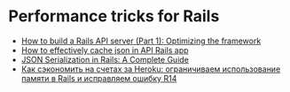 # Performance tricks for Rails
- [How to build a Rails API server (Part 1): Optimizing the framework](http://www.ostinelli.net/how-to-build-a-rails-api-server-optimizing-the-framework/)
- [How to effectively cache json in API Rails app](http://jameshuynh.com/cache/json/rails/2017/08/13/how-to-effectively-cache-json-in-api-rails-app/)
- [JSON Serialization in Rails: A Complete Guide](https://buttercms.com/blog/json-serialization-in-rails-a-complete-guide)
- [Как сэкономить на счетах за Heroku: ограничиваем использование памяти в Rails и исправляем ошибку R14](https://doam.ru/limit_rails_memory_usage_fix_R14_and_save_money_on_heroku/)
